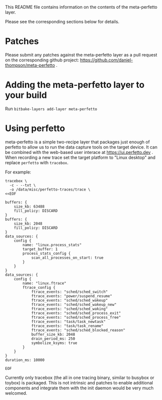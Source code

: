 This README file contains information on the contents of the meta-perfetto layer.

Please see the corresponding sections below for details.

Patches
=======

Please submit any patches against the meta-perfetto layer as a pull request on
the corresponding github project: https://github.com/daniel-thompson/meta-perfetto .

Adding the meta-perfetto layer to your build
============================================

Run `bitbake-layers add-layer meta-perfetto`

Using perfetto
==============

meta-perfetto is a simple two-recipe layer that packages just enough of perfetto
to allow us to run the data capture tools on the target device. It can be combined
with the web-based user interace at https://ui.perfetto.dev . When recording a new
trace set the target platform to "Linux desktop" and replace `perfetto` with
`tracebox`.

For example:
~~~
tracebox \
  -c - --txt \
  -o /data/misc/perfetto-traces/trace \
<<EOF

buffers: {
    size_kb: 63488
    fill_policy: DISCARD
}
buffers: {
    size_kb: 2048
    fill_policy: DISCARD
}
data_sources: {
    config {
        name: "linux.process_stats"
        target_buffer: 1
        process_stats_config {
            scan_all_processes_on_start: true
        }
    }
}
data_sources: {
    config {
        name: "linux.ftrace"
        ftrace_config {
            ftrace_events: "sched/sched_switch"
            ftrace_events: "power/suspend_resume"
            ftrace_events: "sched/sched_wakeup"
            ftrace_events: "sched/sched_wakeup_new"
            ftrace_events: "sched/sched_waking"
            ftrace_events: "sched/sched_process_exit"
            ftrace_events: "sched/sched_process_free"
            ftrace_events: "task/task_newtask"
            ftrace_events: "task/task_rename"
            ftrace_events: "sched/sched_blocked_reason"
            buffer_size_kb: 2048
            drain_period_ms: 250
            symbolize_ksyms: true
        }
    }
}
duration_ms: 10000

EOF
~~~

Currently only tracebox (the all in one tracing binary, similar to busybox or
toybox) is packaged. This is not intrinsic and patches to enable additional
components and integrate them with the init daemon would be very much welcomed.

